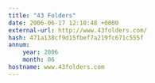 ```yaml
---
title: "43 Folders"
date: 2006-06-17 12:10:48 +0000
external-url: http://www.43folders.com/
hash: 471a138cf9d15fbef7a219fc671c555f
annum:
    year: 2006
    month: 06
hostname: www.43folders.com
---
```



